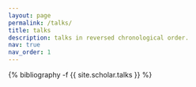 ```yaml
---
layout: page
permalink: /talks/
title: talks
description: talks in reversed chronological order.
nav: true
nav_order: 1
---
```

<!-- _pages/talks.md -->
<div class="publications">

{% bibliography -f {{ site.scholar.talks }} %}

</div>
